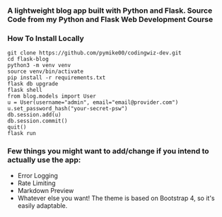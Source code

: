 ### A lightweight blog app built with Python and Flask. Source Code from my Python and Flask Web Development Course

### How To Install Locally
```
git clone https://github.com/pymike00/codingwiz-dev.git
cd flask-blog
python3 -m venv venv
source venv/bin/activate
pip install -r requirements.txt
flask db upgrade
flask shell
from blog.models import User
u = User(username="admin", email="email@provider.com")
u.set_password_hash("your-secret-psw")
db.session.add(u)
db.session.commit()
quit()
flask run
```


### Few things you might want to add/change if you intend to actually use the app:
- Error Logging
- Rate Limiting
- Markdown Preview
- Whatever else you want! The theme is based on Bootstrap 4, so it's easily adaptable.
